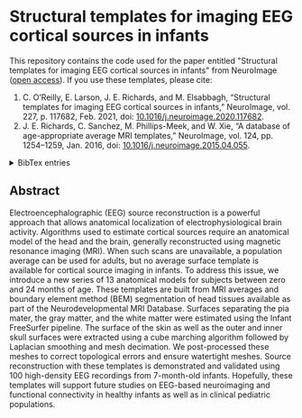 # Structural templates for imaging EEG cortical sources in infants

This repository contains the code used for the paper entitled "Structural templates for imaging EEG cortical sources in infants" from NeuroImage ([open access](https://www.sciencedirect.com/science/article/pii/S1053811920311678)). If you use these templates, please cite:

1. C. O’Reilly, E. Larson, J. E. Richards, and M. Elsabbagh, “Structural templates for imaging EEG cortical sources in infants,” NeuroImage, vol. 227, p. 117682, Feb. 2021, doi: [10.1016/j.neuroimage.2020.117682](http://dx.doi.org/10.1016/j.neuroimage.2020.117682).
2. J. E. Richards, C. Sanchez, M. Phillips-Meek, and W. Xie, “A database of age-appropriate average MRI templates,” NeuroImage, vol. 124, pp. 1254–1259, Jan. 2016, doi: [10.1016/j.neuroimage.2015.04.055](http://dx.doi.org/10.1016/j.neuroimage.2015.04.055).


<details>
<summary>BibTex entries</summary>

```Bibtex
@article{oreilly_structural_2021,
	title = {Structural templates for imaging {EEG} cortical sources in infants},
	volume = {227},
	issn = {1053-8119},
	url = {http://www.sciencedirect.com/science/article/pii/S1053811920311678},
	doi = {10.1016/j.neuroimage.2020.117682},
	language = {en},
	urldate = {2021-01-12},
	journal = {NeuroImage},
	author = {O'Reilly, Christian and Larson, Eric and Richards, John E. and Elsabbagh, Mayada},
	month = feb,
	year = {2021},
	keywords = {Electroencephalography, Forward model, Infant, Neurodevelopment, Population template, Source reconstruction},
	pages = {117682}
}
@article{richards_database_2016,
	series = {Sharing the wealth: {Brain} {Imaging} {Repositories} in 2015},
	title = {A database of age-appropriate average {MRI} templates},
	volume = {124},
	issn = {1053-8119},
	url = {http://www.sciencedirect.com/science/article/pii/S1053811915003559},
	doi = {10.1016/j.neuroimage.2015.04.055},
	language = {en},
	journal = {NeuroImage},
	author = {Richards, John E. and Sanchez, Carmen and Phillips-Meek, Michelle and Xie, Wanze},
	month = jan,
	year = {2016},
	keywords = {Average MRI templates, Brain development, Lifespan MRI, Neurodevelopmental MRI Database},
	pages = {1254--1259}
}
```

</details>

## Abstract

Electroencephalographic (EEG) source reconstruction is a powerful approach that allows anatomical localization of electrophysiological brain activity. Algorithms used to estimate cortical sources require an anatomical model of the head and the brain, generally reconstructed using magnetic resonance imaging (MRI). When such scans are unavailable, a population average can be used for adults, but no average surface template is available for cortical source imaging in infants. To address this issue, we introduce a new series of 13 anatomical models for subjects between zero and 24 months of age. These templates are built from MRI averages and boundary element method (BEM) segmentation of head tissues available as part of the Neurodevelopmental MRI Database. Surfaces separating the pia mater, the gray matter, and the white matter were estimated using the Infant FreeSurfer pipeline. The surface of the skin as well as the outer and inner skull surfaces were extracted using a cube marching algorithm followed by Laplacian smoothing and mesh decimation. We post-processed these meshes to correct topological errors and ensure watertight meshes. Source reconstruction with these templates is demonstrated and validated using 100 high-density EEG recordings from 7-month-old infants. Hopefully, these templates will support future studies on EEG-based neuroimaging and functional connectivity in healthy infants as well as in clinical pediatric populations.
